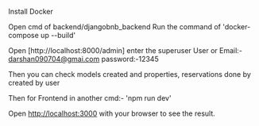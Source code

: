 Install Docker

Open cmd of backend/djangobnb_backend
Run the command of 'docker-compose up --build'

Open [http://localhost:8000/admin] enter the superuser 
User or Email:- darshan090704@gmai.com
password:-12345

Then you can check models created and properties, reservations done by created by user 

Then for Frontend in another cmd:-
'npm run dev'


Open [http://localhost:3000](http://localhost:3000) with your browser to see the result.